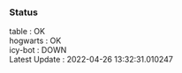### Status


table : OK  
hogwarts : OK  
icy-bot : DOWN  
Latest Update : 2022-04-26 13:32:31.010247
